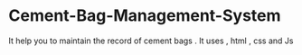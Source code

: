 # Cement-Bag-Management-System
It help you to maintain the record of cement bags . It uses , html , css and Js
